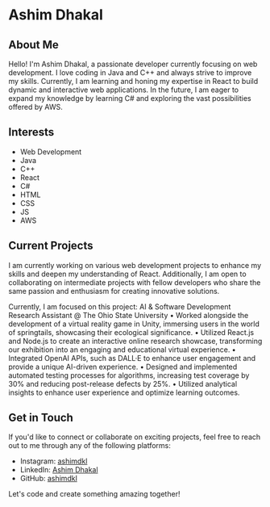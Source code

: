 # Ashim Dhakal

## About Me

Hello! I'm Ashim Dhakal, a passionate developer currently focusing on web development. I love coding in Java and C++ and always strive to improve my skills. Currently, I am learning and honing my expertise in React to build dynamic and interactive web applications. In the future, I am eager to expand my knowledge by learning C# and exploring the vast possibilities offered by AWS.

## Interests

- Web Development
- Java
- C++
- React
- C#
- HTML
- CSS
- JS
- AWS

## Current Projects

I am currently working on various web development projects to enhance my skills and deepen my understanding of React. Additionally, I am open to collaborating on intermediate projects with fellow developers who share the same passion and enthusiasm for creating innovative solutions.

Currently, I am focused on this project:
AI & Software Development Research Assistant @ The Ohio State University
• Worked alongside the development of a virtual reality game in Unity, immersing users in the world of springtails, showcasing their ecological significance.
• Utilized React.js and Node.js to create an interactive online research showcase, transforming our exhibition into an engaging and educational virtual experience.
• Integrated OpenAI APIs, such as DALL·E to enhance user engagement and provide a unique AI-driven experience.
• Designed and implemented automated testing processes for algorithms, increasing test coverage by 30% and reducing post-release defects by 25%.
• Utilized analytical insights to enhance user experience and optimize learning outcomes.


## Get in Touch

If you'd like to connect or collaborate on exciting projects, feel free to reach out to me through any of the following platforms:

- Instagram: [ashimdkl](https://www.instagram.com/ashimdkl/)
- LinkedIn: [Ashim Dhakal](https://www.linkedin.com/in/ashim-dhakal-678016259/)
- GitHub: [ashimdkl](https://github.com/ashimdkl)

Let's code and create something amazing together!
